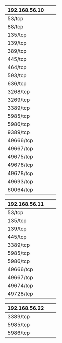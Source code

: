 | 192.168.56.10   |    |    |
|:----------------|:---|:---|
| 53/tcp          |    |    |
| 88/tcp          |    |    |
| 135/tcp         |    |    |
| 139/tcp         |    |    |
| 389/tcp         |    |    |
| 445/tcp         |    |    |
| 464/tcp         |    |    |
| 593/tcp         |    |    |
| 636/tcp         |    |    |
| 3268/tcp        |    |    |
| 3269/tcp        |    |    |
| 3389/tcp        |    |    |
| 5985/tcp        |    |    |
| 5986/tcp        |    |    |
| 9389/tcp        |    |    |
| 49666/tcp       |    |    |
| 49667/tcp       |    |    |
| 49675/tcp       |    |    |
| 49676/tcp       |    |    |
| 49678/tcp       |    |    |
| 49693/tcp       |    |    |
| 60064/tcp       |    |    |


| 192.168.56.11   |    |    |
|:----------------|:---|:---|
| 53/tcp          |    |    |
| 135/tcp         |    |    |
| 139/tcp         |    |    |
| 445/tcp         |    |    |
| 3389/tcp        |    |    |
| 5985/tcp        |    |    |
| 5986/tcp        |    |    |
| 49666/tcp       |    |    |
| 49667/tcp       |    |    |
| 49674/tcp       |    |    |
| 49728/tcp       |    |    |


| 192.168.56.22   |    |    |
|:----------------|:---|:---|
| 3389/tcp        |    |    |
| 5985/tcp        |    |    |
| 5986/tcp        |    |    |
